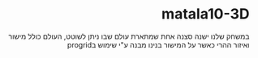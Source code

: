 <div dir="rtl">

# matala10-3D

במשחק שלנו ישנה סצנה אחת שמתארת עולם שבו ניתן לשוטט, העולם כולל מישור ואיזור ההרי כאשר על המישור בנינו מבנה ע"י שימוש בprogrid


 </div>
